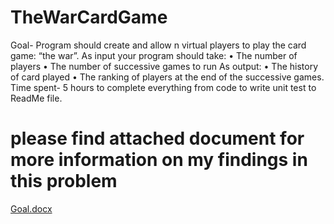 # TheWarCardGame
Goal- Program should create and allow n virtual players to play the card game: “the war”.
As input your program should take:
• The number of players
• The number of successive games to run
As output:
• The history of card played
• The ranking of players at the end of the successive games.
Time spent- 5 hours to complete everything from code to write unit test to ReadMe file.
 # please find attached document for more information on my findings in this problem
[Goal.docx](https://github.com/user-attachments/files/16050947/Goal.docx)

